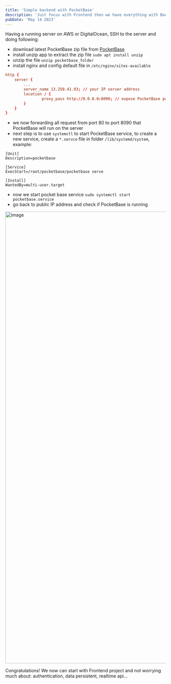```yaml
---
title: 'Simple backend with PocketBase'
description: 'Just focus with Frontend then we have everything with Backend API available'
pubDate: 'May 14 2023'
---
```


Having a running server on AWS or DigitalOcean, SSH to the server and doing following:

- download latest PocketBase zip file from [PocketBase](https://pocketbase.io/docs/)
- install unzip app to extract the zip file `sudo apt install unzip`
- unzip the file `unzip pocketbase_folder`
- install nginx and config default file in `/etc/nginx/sites-available`

```conf
http {
    server {
        ...
        server_name 13.250.41.93; // your IP server address
        location / {
                proxy_pass http://0.0.0.0:8090; // expose PocketBase port
        }
    }
}
```

- we now forwarding all request from port 80 to port 8090 that PocketBase will run on the server
- next step is to use `systemctl` to start PocketBase service, to create a new service, create a `*.servce` file in folder `/lib/systemd/system`, example:

```
[Unit]
Description=pocketbase

[Service]
ExecStart=/root/pocketbase/pocketbase serve

[Install]
WantedBy=multi-user.target
```

- now we start pocket base service `sudo systemctl start pocketbase.service`
- go back to public IP address and check if PocketBase is running

<img width="1415" alt="image" src="https://github.com/duongital/duongital/assets/5635533/4480556a-5934-4e78-bdbf-bd5608a217bb">

Congratulations! We now can start with Frontend project and not worrying much about: authentication, data persistent, realtime api...

